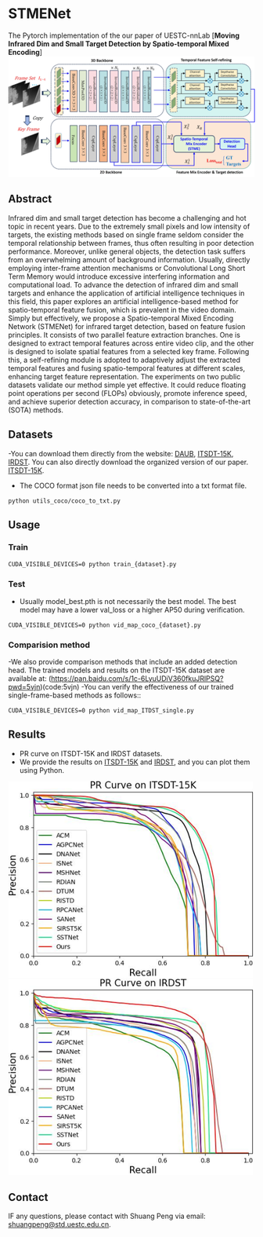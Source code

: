 # STMENet
The Pytorch implementation of the our paper of UESTC-nnLab [**Moving Infrared Dim and Small Target Detection by
Spatio-temporal Mixed Encoding**]
![outline](./readme/framework5.jpg)

## Abstract
Infrared dim and small target detection has become a challenging and hot topic
in recent years. Due to the extremely small pixels and low intensity of targets,
the existing methods based on single frame seldom consider the temporal relationship between frames, thus often resulting in poor detection performance. Moreover, unlike general objects, the detection task suffers from an overwhelming amount of background information. Usually, directly employing inter-frame attention mechanisms or Convolutional Long Short Term Memory would introduce excessive interfering information and computational load. To advance the detection of infrared dim and small targets and enhance the application of artificial intelligence techniques in this field, this paper explores an artificial intelligence-based method for spatio-temporal feature fusion, which is prevalent in the video domain. Simply but effectively, we propose a Spatio-temporal Mixed Encoding Network (STMENet) for infrared target detection, based on feature
fusion principles. It consists of two parallel feature extraction branches. One is designed to extract temporal features across entire video clip, and the other is designed to isolate spatial features from a selected key frame. Following this, a self-refining module is adopted to adaptively adjust the extracted temporal features and fusing spatio-temporal features at different scales, enhancing target feature representation. The experiments on two public datasets validate our method simple yet effective. It could reduce floating point operations per
second (FLOPs) obviously, promote inference speed, and achieve superior detection accuracy, in comparison to state-of-the-art (SOTA) methods.
## Datasets
-You can download them directly from the website: [DAUB](https://www.scidb.cn/en/detail?dataSetId=720626420933459968), [ITSDT-15K](https://www.scidb.cn/en/detail?dataSetId=de971a1898774dc5921b68793817916e&dataSetType=journal), [IRDST](https://xzbai.buaa.edu.cn/datasets.html). You can also directly download the organized version of our paper. [ITSDT-15K](https://drive.google.com/file/d/1nnlXK0QCoFqToOL-7WdRQCZfbGJvHLh2/view?usp=sharing). 
- The COCO format json file needs to be converted into a txt format file. 
```
python utils_coco/coco_to_txt.py
```
## Usage
### Train
```
CUDA_VISIBLE_DEVICES=0 python train_{dataset}.py
```
### Test
- Usually model_best.pth is not necessarily the best model. The best model may have a lower val_loss or a higher AP50 during verification.
```
CUDA_VISIBLE_DEVICES=0 python vid_map_coco_{dataset}.py
```
### Comparision method
-We also provide comparison methods that include an added detection head. The trained models and results on the ITSDT-15K dataset are available at: (https://pan.baidu.com/s/1c-6LyuUDiV360fkuJRlPSQ?pwd=5vjn)(code:5vjn) 
-You can verify the effectiveness of our trained single-frame-based methods as follows::
```
CUDA_VISIBLE_DEVICES=0 python vid_map_ITDST_single.py
```
## Results

- PR curve on ITSDT-15K and IRDST datasets.
- We provide the results on [ITSDT-15K](./readme/ITDST_results) and [IRDST](./readme/IRDST_results), and you can plot them using Python.

<img src="/readme/ITSDT_PR.jpg" width="500px">
<img src="/readme/IRDST_PR.jpg" width="500px">

## Contact
IF any questions, please contact with Shuang Peng via email: [shuangpeng@std.uestc.edu.cn]().